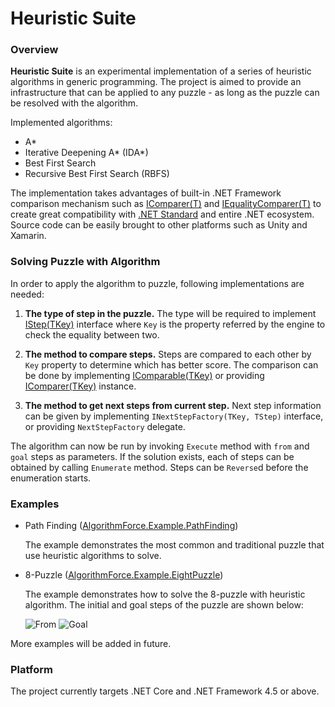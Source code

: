 # Heuristic Suite

### Overview

**Heuristic Suite** is an experimental implementation of a series of heuristic algorithms in generic programming. The project is aimed to provide an infrastructure that can be applied to any puzzle - as long as the puzzle can be resolved with the algorithm.

Implemented algorithms:

* A\*
* Iterative Deepening A\* (IDA\*)
* Best First Search
* Recursive Best First Search (RBFS)

The implementation takes advantages of built-in .NET Framework comparison mechanism such as [IComparer(T)](https://msdn.microsoft.com/en-us/library/8ehhxeaf.aspx) and [IEqualityComparer(T)](https://msdn.microsoft.com/en-us/library/ms132151.aspx) to create great compatibility with [.NET Standard](https://github.com/dotnet/standard) and entire .NET ecosystem. Source code can be easily brought to other platforms such as Unity and Xamarin. 


### Solving Puzzle with Algorithm 

In order to apply the algorithm to puzzle, following implementations are needed:

1. **The type of step in the puzzle.** The type will be required to implement [IStep(TKey)](https://github.com/rvhuang/heuristic-suite/blob/master/AlgorithmForce.HeuristicSuite/IStep.cs) interface where `Key` is the property referred by the engine to check the equality between two.

2. **The method to compare steps.** Steps are compared to each other by `Key` property to determine which has better score. The comparison can be done by implementing [IComparable(TKey)](https://msdn.microsoft.com/en-us/library/4d7sx9hd.aspx) or providing [IComparer(TKey)](https://msdn.microsoft.com/en-us/library/8ehhxeaf.aspx) instance.

3. **The method to get next steps from current step.** Next step information can be given by implementing `INextStepFactory(TKey, TStep)` interface, or providing `NextStepFactory` delegate.

The algorithm can now be run by invoking `Execute` method with `from` and `goal` steps as parameters. If the solution exists, each of steps can be obtained by calling `Enumerate` method. Steps can be `Reverse`d before the enumeration starts.

### Examples

* Path Finding ([AlgorithmForce.Example.PathFinding](https://github.com/rvhuang/heuristic-suite/tree/master/AlgorithmForce.Example.PathFinding))

    The example demonstrates the most common and traditional puzzle that use heuristic algorithms to solve.

* 8-Puzzle ([AlgorithmForce.Example.EightPuzzle](https://github.com/rvhuang/heuristic-suite/tree/master/AlgorithmForce.Example.EightPuzzle))

    The example demonstrates how to solve the 8-puzzle with heuristic algorithm. The initial and goal steps of the puzzle are shown below:

    ![From](http://www.8puzzle.com/images/8_puzzle_start_state_a.png)
    ![Goal](http://www.8puzzle.com/images/8_puzzle_goal_state_a.png)

More examples will be added in future.

### Platform

The project currently targets .NET Core and .NET Framework 4.5 or above.
